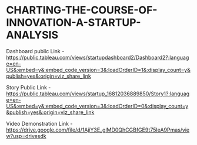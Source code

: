 # CHARTING-THE-COURSE-OF-INNOVATION-A-STARTUP-ANALYSIS


Dashboard public Link - https://public.tableau.com/views/startupdashboard2/Dashboard2?:language=en-US&:embed=y&:embed_code_version=3&:loadOrderID=1&:display_count=y&publish=yes&:origin=viz_share_link

Story Public Link - https://public.tableau.com/views/startup_16812036889850/Story1?:language=en-US&:embed=y&:embed_code_version=3&:loadOrderID=0&:display_count=y&publish=yes&:origin=viz_share_link 

Video Demonstration Link - https://drive.google.com/file/d/1AjiY3E_glMD0QhCGBfGE9t75IeA9Pmas/view?usp=drivesdk
